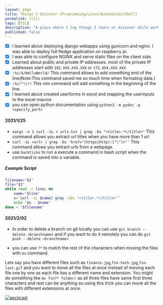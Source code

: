 ```yaml
---
layout: page
title: Things I discover (Programming/Linux/Automation/Shell)
permalink: /til/
tags: [TIL]
description: "A place where I log things I learn or discover while working"
published: false
---
```

- [x] I learned about deploying django webapps using gunicorn and nginx. I was able to deploy full fledge application on raspberry pi.
- [x] I was able to configure NGINX and serve static files on the client side.
- [x] Learned about public and private IP addresses. most of the private IP addresses start with `192.XXX.XXX.XXX` or `172.XXX.XXX.XXX`
- [x] `:%s/$/HelloWorld/` This command allows to add something end of the line(Note:This command saved me so much time when formating data.)
- [x] `:%s!^!//!` This vim command will add something in the beginning of the line.
- [x] I learned about created userforms in excel and mapping the userinputs to the excel macros
- [x] you can open python documentation using `python3 -m pydoc -p <specify_port>`

#### 2021/1/25 

- `xargs -n 1 curl -sL < urls.txt | grep -Eo "<title>.*</title>"` This command allows you extract url titles when you have more than 1 url
- `curl -sL <url> | grep -Eo 'href="(https|http):[^\"]+"'` This command allows you extract urls from a webpage.
- use ``backticks`` to run a execute a command in bash script when the command is saved into a variable. 

##### Example Script
```sh
filename="$1"
file="$1"
while read -r line; do
    name="$line"
    x=`curl -sL $name| grep -aEo "<title>.*</title>"` 
    echo "$x - $name"
done < "$filename"
```
#### 2021/2/02

- In order to delete a branch on git locally you can use 
`git branch --delete <branchname>` and if you want to do it remotely you can do `git push --delete <branchname>`

- you can use `?*` to match the rest of the characters when moving the files with `mv` command.

Lets say you have different files such as `finance.jpg`,`fin-tech.jpg`,`fin-last.gif` and you want to move all the files at once instead of moving each file one by one as each file has a different name and extension.
You might do something like `mv fin?* folder/` as all three files have same first three characters and rest can be anything so using this trick you can move all the files with different extensions at once. 

[![asciicast](https://asciinema.org/a/8yNndxhHahAlYX6J2ksWBziSg.svg)](https://asciinema.org/a/8yNndxhHahAlYX6J2ksWBziSg)


